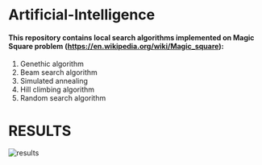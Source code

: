 # Artificial-Intelligence
#### This repository contains local search algorithms implemented on Magic Square problem (https://en.wikipedia.org/wiki/Magic_square): 
1. Genethic algorithm
2. Beam search algorithm
3. Simulated annealing
4. Hill climbing algorithm
5. Random search algorithm

# RESULTS
![results](https://github.com/Artificial-Intelligence-kosta/Local-search-algorithms-Magic-Square-problem/tree/master/garbage)
